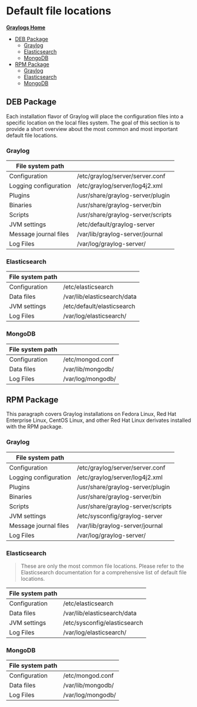 # Default file locations

[**Graylogs Home**](../README.md)
- [DEB Package](#DEB-Package)
	- [Graylog](#Graylog)
	- [Elasticsearch](#Elasticsearch)
	- [MongoDB](#MongoDB)
- [RPM Package](#RPM-Package)
	- [Graylog](#Graylog)
	- [Elasticsearch](#Elasticsearch)
	- [MongoDB](#MongoDB)

## DEB Package

Each installation flavor of Graylog will place the configuration files into a specific location on the local files system. The goal of this section is to provide a short overview about the most common and most important default file locations.

### Graylog

| File system path | |
|-|-|
| Configuration | /etc/graylog/server/server.conf |
| Logging configuration | /etc/graylog/server/log4j2.xml |
| Plugins | /usr/share/graylog-server/plugin |
| Binaries | /usr/share/graylog-server/bin |
| Scripts | /usr/share/graylog-server/scripts|
| JVM settings | /etc/default/graylog-server |
| Message journal files | /var/lib/graylog-server/journal |
| Log Files | /var/log/graylog-server/ |

### Elasticsearch

| File system path | |
|-|-|
| Configuration | /etc/elasticsearch |
| Data files | /var/lib/elasticsearch/data |
| JVM settings | /etc/default/elasticsearch |
| Log Files | /var/log/elasticsearch/ |

### MongoDB

| File system path | |
|-|-|
| Configuration | /etc/mongod.conf |
| Data files | /var/lib/mongodb/ |
| Log Files | /var/log/mongodb/ |

## RPM Package

This paragraph covers Graylog installations on Fedora Linux, Red Hat Enterprise Linux, CentOS Linux, and other Red Hat Linux derivates installed with the RPM package.

### Graylog

| File system path | |
|-|-|
| Configuration | /etc/graylog/server/server.conf |
| Logging configuration | /etc/graylog/server/log4j2.xml |
| Plugins | /usr/share/graylog-server/plugin |
| Binaries | /usr/share/graylog-server/bin |
| Scripts | /usr/share/graylog-server/scripts |
| JVM settings | /etc/sysconfig/graylog-server |
| Message journal files | /var/lib/graylog-server/journal |
| Log Files | /var/log/graylog-server/ |

### Elasticsearch

>These are only the most common file locations. Please refer to the Elasticsearch documentation for a comprehensive list of default file locations.

| File system path | |
|-|-|
| Configuration | /etc/elasticsearch |
| Data files | /var/lib/elasticsearch/data |
| JVM settings | /etc/sysconfig/elasticsearch |
| Log Files | /var/log/elasticsearch/ |

### MongoDB
| File system path | |
|-|-|
| Configuration | /etc/mongod.conf |
| Data files | /var/lib/mongodb/ |
| Log Files | /var/log/mongodb/ |

